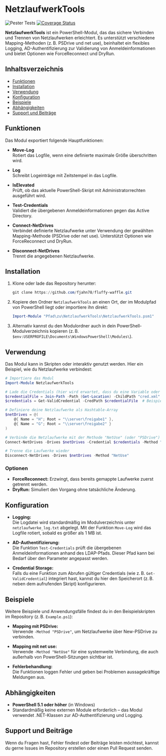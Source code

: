 # NetzlaufwerkTools

![Pester Tests](https://github.com/fjahn78/literate-robot/actions/workflows/test.yml/badge.svg)
[![Coverage Status](https://coveralls.io/repos/github/fjahn78/literate-robot/badge.svg?branch=main)](https://coveralls.io/github/fjahn78/literate-robot?branch=main)

**NetzlaufwerkTools** ist ein PowerShell-Modul, das das sichere Verbinden und Trennen von Netzlaufwerken erleichtert. Es unterstützt verschiedene Mapping-Methoden (z. B. PSDrive und net use), beinhaltet ein flexibles Logging, AD-Authentifizierung zur Validierung von Anmeldeinformationen und bietet Optionen wie ForceReconnect und DryRun.

## Inhaltsverzeichnis

- [Funktionen](#funktionen)
- [Installation](#installation)
- [Verwendung](#verwendung)
- [Konfiguration](#konfiguration)
- [Beispiele](#beispiele)
- [Abhängigkeiten](#abhängigkeiten)
- [Support und Beiträge](#support-und-beiträge)

## Funktionen

Das Modul exportiert folgende Hauptfunktionen:

- **Move-Log**  
  Rotiert das Logfile, wenn eine definierte maximale Größe überschritten wird.

- **Log**  
  Schreibt Logeinträge mit Zeitstempel in das Logfile.

- **IsElevated**  
  Prüft, ob das aktuelle PowerShell-Skript mit Administratorrechten ausgeführt wird.

- **Test-Credentials**  
  Validiert die übergebenen Anmeldeinformationen gegen das Active Directory.

- **Connect-NetDrives**  
  Verbindet definierte Netzlaufwerke unter Verwendung der gewählten Mapping-Methode (PSDrive oder net use). Unterstützt Optionen wie ForceReconnect und DryRun.

- **Disconnect-NetDrives**  
  Trennt die angegebenen Netzlaufwerke.

## Installation

1. Klone oder lade das Repository herunter:

   ```powershell
   git clone https://github.com/fjahn78/fluffy-waffle.git
   ```

2. Kopiere den Ordner `NetzlaufwerkTools` an einen Ort, der im Modulpfad von PowerShell liegt oder importiere ihn direkt:

   ```powershell
   Import-Module "Pfad\zu\NetzlaufwerkTools\NetzlaufwerkTools.psm1"
   ```

3. Alternativ kannst du den Modulordner auch in dein PowerShell-Modulverzeichnis kopieren (z. B. `$env:USERPROFILE\Documents\WindowsPowerShell\Modules\`).

## Verwendung

Das Modul kann in Skripten oder interaktiv genutzt werden. Hier ein Beispiel, wie du Netzlaufwerke verbindest:

```powershell
# Importiere das Modul
Import-Module NetzlaufwerkTools

# Lade die Credentials (hier wird erwartet, dass du eine Variable oder Datei angibst)
$credentialFile = Join-Path -Path (Get-Location) -ChildPath "cred.xml"
$credentials = Get-ValidCredential -CredPath $credentialFile  # Beispiel-Funktion, falls integriert

# Definiere deine Netzlaufwerke als Hashtable-Array
$netDrives = @(
    @{ Name = "H"; Root = "\\server\freigabe1" },
    @{ Name = "G"; Root = "\\server\freigabe2" }
)

# Verbinde die Netzlaufwerke mit der Methode "NetUse" (oder "PSDrive")
Connect-NetDrives -Drives $netDrives -Credential $credentials -Method "NetUse"

# Trenne die Laufwerke wieder
Disconnect-NetDrives -Drives $netDrives -Method "NetUse"
```

### Optionen
- **ForceReconnect:** Erzwingt, dass bereits gemappte Laufwerke zuerst getrennt werden.
- **DryRun:** Simuliert den Vorgang ohne tatsächliche Änderung.

## Konfiguration

- **Logging:**  
  Die Logdatei wird standardmäßig im Modulverzeichnis unter `netzlaufwerke_log.txt` abgelegt. Mit der Funktion `Move-Log` wird das Logfile rotiert, sobald es größer als 1 MB ist.

- **AD-Authentifizierung:**  
  Die Funktion `Test-Credentials` prüft die übergebenen Anmeldeinformationen anhand des LDAP-Pfads. Dieser Pfad kann bei Bedarf über den Parameter angepasst werden.

- **Credential Storage:**  
  Falls du eine Funktion zum Abrufen gültiger Credentials (wie z. B. `Get-ValidCredential`) integriert hast, kannst du hier den Speicherort (z. B. neben dem aufrufenden Skript) konfigurieren.

## Beispiele

Weitere Beispiele und Anwendungsfälle findest du in den Beispielskripten im Repository (z. B. `Example.ps1`):

- **Mapping mit PSDrive:**  
  Verwende `-Method "PSDrive"`, um Netzlaufwerke über New-PSDrive zu verbinden.

- **Mapping mit net use:**  
  Verwende `-Method "NetUse"` für eine systemweite Verbindung, die auch außerhalb von PowerShell-Sitzungen sichtbar ist.

- **Fehlerbehandlung:**  
  Die Funktionen loggen Fehler und geben bei Problemen aussagekräftige Meldungen aus.

## Abhängigkeiten

- **PowerShell 5.1 oder höher** (in Windows)  
- Standardmäßig keine externen Module erforderlich – das Modul verwendet .NET-Klassen zur AD-Authentifizierung und Logging.

## Support und Beiträge

Wenn du Fragen hast, Fehler findest oder Beiträge leisten möchtest, kannst du gerne Issues im Repository erstellen oder einen Pull Request senden.
